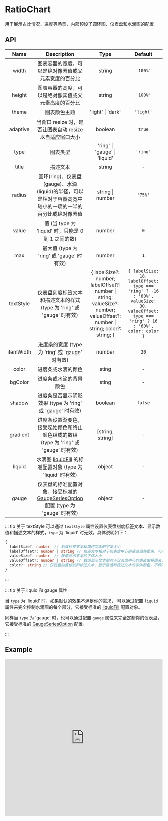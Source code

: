 # RatioChart

用于展示占比情况、进度等场景，内部预设了圆环图、仪表盘和水滴图的配置
## API

|    Name     |                     Description                  |         Type          |             Default              |
| :---------: | :----------------------------------------------: | :-------------------: | :------------------------------: |
|    width    | 图表容器的宽度，可以是绝对像素值或父元素宽度的百分比 | string  | `'100%'` |
|   height    | 图表容器的高度，可以是绝对像素值或父元素高度的百分比 | string  | `'100%'` |
|   theme     | 图表颜色主题 | 'light' \| 'dark'  | `'light'` |
|  adaptive   | 当窗口 resize 时，是否让图表自动 resize 以自适应窗口大小   | boolean | `true` |
|    type     | 图表类型  | 'ring' \| 'gauge' \| 'liquid' | `'ring'`  |
|    title    | 描述文本                                          |  string  |   -   |
|    radius   | 圆环(ring)、仪表盘(gauge)、水滴(liquid)的半径，可以是相对于容器高宽中较小的一项的一半的百分比或绝对像素值  |  string \| number |   `'75%'`  |
|    value    | 值 (当 type 为 'liquid' 时，只能是 0 到 1 之间的数)     |  number |   `0`  |
|    max      | 最大值 (type 为 'ring' 或 'gauge' 时有效)             |  number |   `1`  |
|   textStyle | 仪表盘刻度标签文本和描述文本的样式 (type 为 'ring' 或 'gauge' 时有效)       |  { labelSize?: number; labelOffset?: number \| string; valueSize?: number; valueOffset?: number \| string; color?: string; } |  `{ labelSize: 18, labelOffset: type === 'ring' ? -16 : '80%', valueSize: 30, valueOffset: type === 'ring' ? 16 : '60%', color: color }`   |
| itemWidth | 进度条的宽度 (type 为 'ring' 或 'gauge' 时有效)             |  number |   `20`  |
| color | 进度条或水滴的颜色           |  sting |   -   |
| bgColor | 进度条或水滴的背景颜色           |  sting |   -   |
| shadow | 进度条是否显示阴影效果 (type 为 'ring' 或 'gauge' 时有效)          |  boolean |   `false`   |
| gradient | 进度条设置渐变色，接受起始颜色和终止颜色组成的数组 (type 为 'ring' 或 'gauge' 时有效)          |  [string, string] |   -   |
| liquid | 水滴图 [liquidFill](https://github.com/ecomfe/echarts-liquidfill#readme) 的标准配置对象 (type 为 'liquid' 时有效)    |  object |   -   |
| gauge  | 仪表盘的标准配置对象，接受标准的 [GaugeSeriesOption](https://echarts.apache.org/zh/option.html#series-gauge) 配置 (type 为 'gauge' 时有效) |  object |  -  |

::: tip 关于 textStyle
可以通过 `textStyle` 属性设置仪表盘刻度标签文本、显示数值和描述文本的样式，`type` 为 'liquid' 时无效，具体说明如下：
```ts
{
  labelSize?: number  // 刻度标签文本和描述文本的字体大小
  labelOffset?: number | string // 描述文本相对于仪表盘中心的垂直偏移距离，可以是绝对像素值或相对于仪表盘半径的百分比
  valueSize?: number  // 数值显示文本的字体大小
  valueOffset?: number | string // 数值显示文本相对于仪表盘中心的垂直偏移距离，可以是绝对像素值或相对于仪表盘半径的百分比
  color?: string // 仪表盘刻度标线和标签文本、显示数值和表述文本的字体颜色，不传默认取 color 属性的值
}
```
:::

::: tip 关于 liquid 和 gauge 属性

当 `type` 为 'liquid' 时，如果默认的效果不满足你的需求， 可以通过配置 `liquid` 属性来完全控制水滴图的每个部分，它接受标准的 [liquidFill](https://github.com/ecomfe/echarts-liquidfill#readme) 配置对象。

同样当 `type` 为 'gauge' 时，也可以通过配置 `gauge` 属性来完全定制你的仪表盘，它接受标准的 [GaugeSeriesOption](https://echarts.apache.org/zh/option.html#series-gauge) 配置。

:::


## Example
<iframe src="https://codesandbox.io/embed/vue-echarts-demo-pujot?fontsize=14&hidenavigation=1&initialpath=%2Fratio-chart&module=%2Fsrc%2Fdemo%2Fratio-chart-demo.vue&theme=light"
     style="width:100%; height:500px; border:0; border-radius: 4px; overflow:hidden;"
     title="vue-echarts-demo"
     allow="accelerometer; ambient-light-sensor; camera; encrypted-media; geolocation; gyroscope; hid; microphone; midi; payment; usb; vr; xr-spatial-tracking"
     sandbox="allow-forms allow-modals allow-popups allow-presentation allow-same-origin allow-scripts"
   ></iframe>
